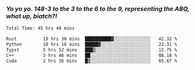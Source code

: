 ### ***Yo yo yo. 148-3 to the 3 to the 6 to the 9, representing the ABQ, what up, biatch?!***

<!--START_SECTION:waka-->

```txt
Total Time: 45 hrs 48 mins

Rust          19 hrs 30 mins  ██████████▓░░░░░░░░░░░░░░   42.32 %
Python        10 hrs 16 mins  █████▓░░░░░░░░░░░░░░░░░░░   22.31 %
Typst         5 hrs 52 mins   ███▒░░░░░░░░░░░░░░░░░░░░░   12.75 %
C++           3 hrs 46 mins   ██░░░░░░░░░░░░░░░░░░░░░░░   08.18 %
Cuda          2 hrs 36 mins   █▒░░░░░░░░░░░░░░░░░░░░░░░   05.67 %
```

<!--END_SECTION:waka-->

<!--
**AJMC2002/AJMC2002** is a ✨ _special_ ✨ repository because its `README.md` (this file) appears on your GitHub profile.

Here are some ideas to get you started:

- 🔭 I’m currently working on ...
- 🌱 I’m currently learning ...
- 👯 I’m looking to collaborate on ...
- 🤔 I’m looking for help with ...
- 💬 Ask me about ...
- 📫 How to reach me: ...
- 😄 Pronouns: ...
- ⚡ Fun fact: ...
-->
